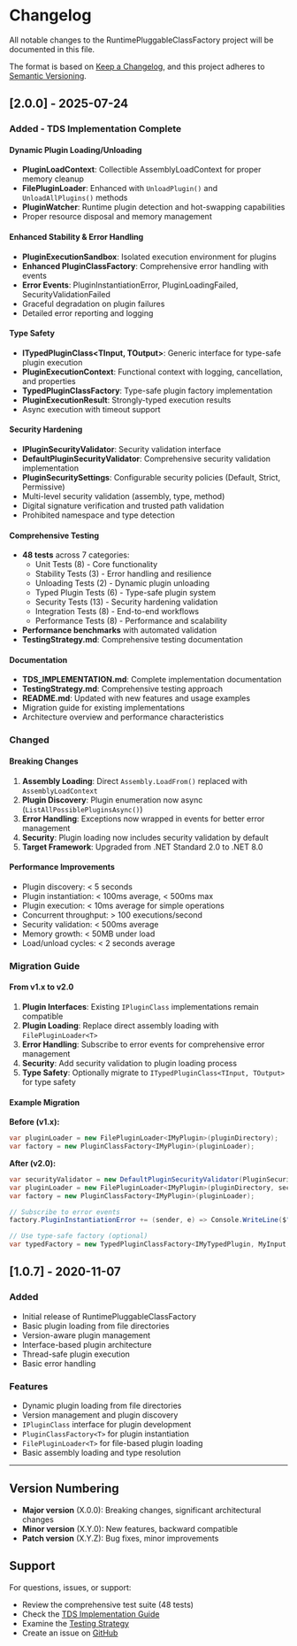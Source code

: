 # Changelog

All notable changes to the RuntimePluggableClassFactory project will be documented in this file.

The format is based on [Keep a Changelog](https://keepachangelog.com/en/1.0.0/),
and this project adheres to [Semantic Versioning](https://semver.org/spec/v2.0.0.html).

## [2.0.0] - 2025-07-24

### Added - TDS Implementation Complete

#### Dynamic Plugin Loading/Unloading
- **PluginLoadContext**: Collectible AssemblyLoadContext for proper memory cleanup
- **FilePluginLoader**: Enhanced with `UnloadPlugin()` and `UnloadAllPlugins()` methods
- **PluginWatcher**: Runtime plugin detection and hot-swapping capabilities
- Proper resource disposal and memory management

#### Enhanced Stability & Error Handling
- **PluginExecutionSandbox**: Isolated execution environment for plugins
- **Enhanced PluginClassFactory**: Comprehensive error handling with events
- **Error Events**: PluginInstantiationError, PluginLoadingFailed, SecurityValidationFailed
- Graceful degradation on plugin failures
- Detailed error reporting and logging

#### Type Safety
- **ITypedPluginClass<TInput, TOutput>**: Generic interface for type-safe plugin execution
- **PluginExecutionContext**: Functional context with logging, cancellation, and properties
- **TypedPluginClassFactory**: Type-safe plugin factory implementation
- **PluginExecutionResult<T>**: Strongly-typed execution results
- Async execution with timeout support

#### Security Hardening
- **IPluginSecurityValidator**: Security validation interface
- **DefaultPluginSecurityValidator**: Comprehensive security validation implementation
- **PluginSecuritySettings**: Configurable security policies (Default, Strict, Permissive)
- Multi-level security validation (assembly, type, method)
- Digital signature verification and trusted path validation
- Prohibited namespace and type detection

#### Comprehensive Testing
- **48 tests** across 7 categories:
  - Unit Tests (8) - Core functionality
  - Stability Tests (3) - Error handling and resilience
  - Unloading Tests (2) - Dynamic plugin unloading
  - Typed Plugin Tests (6) - Type-safe plugin system
  - Security Tests (13) - Security hardening validation
  - Integration Tests (8) - End-to-end workflows
  - Performance Tests (8) - Performance and scalability
- **Performance benchmarks** with automated validation
- **TestingStrategy.md**: Comprehensive testing documentation

#### Documentation
- **TDS_IMPLEMENTATION.md**: Complete implementation documentation
- **TestingStrategy.md**: Comprehensive testing approach
- **README.md**: Updated with new features and usage examples
- Migration guide for existing implementations
- Architecture overview and performance characteristics

### Changed

#### Breaking Changes
1. **Assembly Loading**: Direct `Assembly.LoadFrom()` replaced with `AssemblyLoadContext`
2. **Plugin Discovery**: Plugin enumeration now async (`ListAllPossiblePluginsAsync()`)
3. **Error Handling**: Exceptions now wrapped in events for better error management
4. **Security**: Plugin loading now includes security validation by default
5. **Target Framework**: Upgraded from .NET Standard 2.0 to .NET 8.0

#### Performance Improvements
- Plugin discovery: < 5 seconds
- Plugin instantiation: < 100ms average, < 500ms max
- Plugin execution: < 10ms average for simple operations
- Concurrent throughput: > 100 executions/second
- Security validation: < 500ms average
- Memory growth: < 50MB under load
- Load/unload cycles: < 2 seconds average

### Migration Guide

#### From v1.x to v2.0

1. **Plugin Interfaces**: Existing `IPluginClass` implementations remain compatible
2. **Plugin Loading**: Replace direct assembly loading with `FilePluginLoader<T>`
3. **Error Handling**: Subscribe to error events for comprehensive error management
4. **Security**: Add security validation to plugin loading process
5. **Type Safety**: Optionally migrate to `ITypedPluginClass<TInput, TOutput>` for type safety

#### Example Migration

**Before (v1.x):**
```csharp
var pluginLoader = new FilePluginLoader<IMyPlugin>(pluginDirectory);
var factory = new PluginClassFactory<IMyPlugin>(pluginLoader);
```

**After (v2.0):**
```csharp
var securityValidator = new DefaultPluginSecurityValidator(PluginSecuritySettings.CreateDefault());
var pluginLoader = new FilePluginLoader<IMyPlugin>(pluginDirectory, securityValidator);
var factory = new PluginClassFactory<IMyPlugin>(pluginLoader);

// Subscribe to error events
factory.PluginInstantiationError += (sender, e) => Console.WriteLine($"Plugin error: {e.Exception.Message}");

// Use type-safe factory (optional)
var typedFactory = new TypedPluginClassFactory<IMyTypedPlugin, MyInput, MyOutput>(pluginLoader);
```

## [1.0.7] - 2020-11-07

### Added
- Initial release of RuntimePluggableClassFactory
- Basic plugin loading from file directories
- Version-aware plugin management
- Interface-based plugin architecture
- Thread-safe plugin execution
- Basic error handling

### Features
- Dynamic plugin loading from file directories
- Version management and plugin discovery
- `IPluginClass` interface for plugin development
- `PluginClassFactory<T>` for plugin instantiation
- `FilePluginLoader<T>` for file-based plugin loading
- Basic assembly loading and type resolution

---

## Version Numbering

- **Major version** (X.0.0): Breaking changes, significant architectural changes
- **Minor version** (X.Y.0): New features, backward compatible
- **Patch version** (X.Y.Z): Bug fixes, minor improvements

## Support

For questions, issues, or support:
- Review the comprehensive test suite (48 tests)
- Check the [TDS Implementation Guide](TDS_IMPLEMENTATION.md)
- Examine the [Testing Strategy](TestingStrategy.md)
- Create an issue on [GitHub](https://github.com/DevelApp-dk/RuntimePluggableClassFactory/issues)

